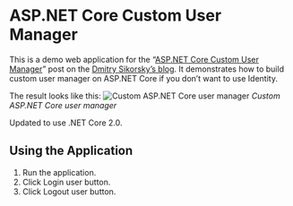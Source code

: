# ASP.NET Core Custom User Manager
This is a demo web application for the
“[ASP.NET Core Custom User Manager](http://sikorsky.pro/en/blog/aspnet-core-custom-user-manager)”
post on the [Dmitry Sikorsky’s blog](http://sikorsky.pro/en/blog). It demonstrates how to build custom
user manager on ASP.NET Core if you don’t want to use Identity.

The result looks like this:
![Custom ASP.NET Core user manager](http://sikorsky.pro/images/github/aspnetcore-custom-user-manager/result.png)
*Custom ASP.NET Core user manager*

Updated to use .NET Core 2.0.

## Using the Application

1. Run the application.
2. Click Login user button.
3. Click Logout user button.